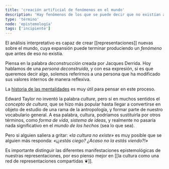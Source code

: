 ```yaml
---
title: 'creación artificial de fenómenos en el mundo'
description: 'Hay fenómenos de los que se puede decir que no existían antes de que una o más personas la construyeran intelectualmente'
type: 'término'
node: 'epistemología'
tags: ['incipiente']
---
```


El análisis interpretativo es capaz de crear [[representaciones]] nuevas sobre el mundo, cuya expansión puede terminar produciendo un *fenómeno* que antes de eso no existía.

Piensa en la palabra *deconstrucción* creada por Jacques Derrida. Hoy hablamos de una *persona deconstruida*, y con esa expresión, si es que queremos decir algo, solemos referirnos a una persona que ha modificado sus valores internos de manera reflexiva.

La [historia de las mentalidades](https://es.wikipedia.org/wiki/Historia_de_las_mentalidades) es muy útil para pensar en este proceso.

Edward Taylor no inventó la palabra *culture*, pero sí en muchos sentidos el *concepto de cultura*, que se hizo más popular hasta llegar a convertirse en objeto de estudio de una rama de la antropología, y formar parte de nuestro vocabulario general. A esa palabra, cultura, podríamos sustituirla por otros términos, como *forma de vida*, *sistema de ideas*, y realmente no pasaría nada significativo en el *mundo de los hechos* (sea lo que sea).

Pero si alguien saliera a gritar: *«la cultura no existe»* es muy posible que se alguien más responda: *«¡¿estás ciego? ¿Acaso no la estás viendo?!»*

Es importante distinguir las diferentes manifestaciones epistemológicas de nuestras representaciones, por eso pienso mejor en [[la cultura como una red de representaciones compartidas ❦]].
